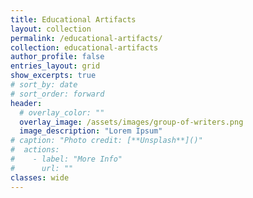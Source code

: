 ```yaml
---
title: Educational Artifacts
layout: collection
permalink: /educational-artifacts/
collection: educational-artifacts
author_profile: false
entries_layout: grid
show_excerpts: true
# sort_by: date
# sort_order: forward
header:
  # overlay_color: ""
  overlay_image: /assets/images/group-of-writers.png
  image_description: "Lorem Ipsum"
# caption: "Photo credit: [**Unsplash**]()"
#  actions:
#    - label: "More Info"
#      url: ""
classes: wide
---
```

